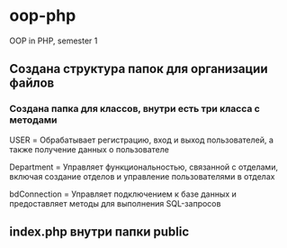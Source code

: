 # oop-php
OOP in PHP, semester 1

## Создана структура папок для организации файлов

### Создана папка для классов, внутри есть три класса с методами

USER = Обрабатывает регистрацию, вход и выход пользователей, а также получение данных о пользователе

Department = Управляет функциональностью, связанной с отделами, включая создание отделов и управление пользователями в отделах

bdConnection = Управляет подключением к базе данных и предоставляет методы для выполнения SQL-запросов

## index.php внутри папки public
